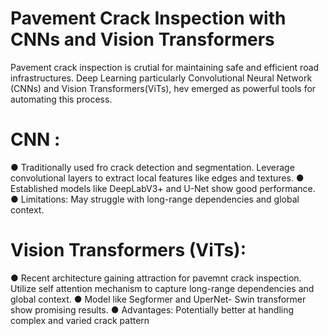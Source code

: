 # Pavement Crack Inspection with CNNs and Vision Transformers
Pavement crack inspection is crutial for maintaining safe and efficient road infrastructures.
Deep Learning particularly Convolutional Neural Network (CNNs) and Vision Transformers(ViTs), hev emerged as powerful tools for automating this process.

# CNN : 
●	Traditionally used fro crack detection and segmentation. Leverage convolutional layers to extract local features like edges and textures. 
●	Established models like DeepLabV3+ and U-Net show good performance.
● Limitations: May struggle with long-range dependencies and global context.

# Vision Transformers (ViTs):
● Recent architecture gaining attraction for pavemnt crack inspection. Utilize self attention mechanism to capture long-range dependencies and global context. 
● Model like Segformer and UperNet- Swin transformer show promising results. 
● Advantages: Potentially better at handling complex and varied crack pattern

